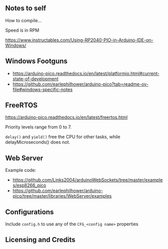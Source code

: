 ## Notes to self

How to compile...

Speed is in RPM

https://www.instructables.com/Using-RP2040-PIO-in-Arduino-IDE-on-Windows/


## Windows Footguns

* https://arduino-pico.readthedocs.io/en/latest/platformio.html#current-state-of-development
* https://github.com/earlephilhower/arduino-pico?tab=readme-ov-file#windows-specific-notes



## FreeRTOS

https://arduino-pico.readthedocs.io/en/latest/freertos.html

Priority levels range from 0 to 7.

`delay()` and `yield()` free the CPU for other tasks, while delayMicroseconds() does not.


## Web Server

Example code:
* https://github.com/Links2004/arduinoWebSockets/tree/master/examples/esp8266_pico
* https://github.com/earlephilhower/arduino-pico/tree/master/libraries/WebServer/examples

## Configurations

Include `config.h` to use any of the `CFG_<config name>` properties

## Licensing and Credits